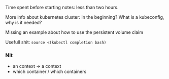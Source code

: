 Time spent before starting notes: less than two hours.

More info about kubernetes cluster: in the beginning?
What is a kubeconfig, why is it needed?

Missing an example about how to use the persistent volume claim

Usefull shit: `source <(kubectl completion bash)`


### Nit
- an context -> a context
- which container / which containers